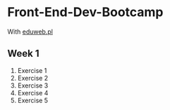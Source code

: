 # Front-End-Dev-Bootcamp
With [eduweb.pl](http://eduweb.pl/)

## Week 1

1. Exercise 1
2. Exercise 2
3. Exercise 3 
4. Exercise 4
5. Exercise 5 
